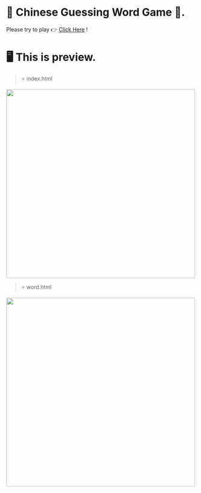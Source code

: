 # 🧧 Chinese Guessing Word Game 🐉.
<p>Please try to play 👉 <a href="https://chinese-9eac6.web.app/">Click Here<a> !</p>
  
# 🖥️ This is preview.
  
  > ⭐ index.html 
<img style="width: 500px;" src="https://cdn.discordapp.com/attachments/627202547962347552/1021438995630133379/unknown.png">
  
  > ⭐ word.html 
<img style="width: 500px;" src="https://cdn.discordapp.com/attachments/627202547962347552/1021439062894202911/unknown.png">

